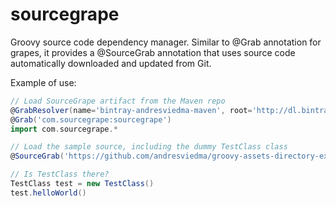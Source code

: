# sourcegrape
Groovy source code dependency manager. Similar to @Grab annotation for grapes, it provides a @SourceGrab annotation that uses source code automatically downloaded and updated from Git.

Example of use:

```groovy
// Load SourceGrape artifact from the Maven repo
@GrabResolver(name='bintray-andresviedma-maven', root='http://dl.bintray.com/andresviedma/maven')
@Grab('com.sourcegrape:sourcegrape')
import com.sourcegrape.*

// Load the sample source, including the dummy TestClass class
@SourceGrab('https://github.com/andresviedma/groovy-assets-directory-example.git')

// Is TestClass there?
TestClass test = new TestClass()
test.helloWorld()
```
